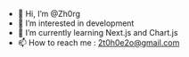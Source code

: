 - 👋 Hi, I’m @Zh0rg
- 👀 I’m interested in development
- 🌱 I’m currently learning Next.js and Chart.js
- 📫 How to reach me : 2t0h0e2o@gmail.com

<!---
Zh0rg/Zh0rg is a ✨ special ✨ repository because its `README.md` (this file) appears on your GitHub profile.
You can click the Preview link to take a look at your changes.
--->
